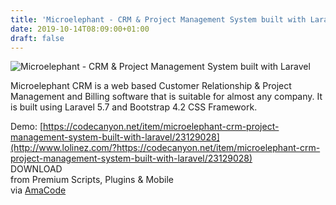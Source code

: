```yaml
---
title: 'Microelephant - CRM & Project Management System built with Laravel'
date: 2019-10-14T08:09:00+01:00
draft: false
---
```


![Microelephant - CRM & Project Management System built with Laravel](http://www.codelist.cc/uploads/posts/2019-10/1571036773_microelephant.jpg "Microelephant - CRM & Project Management System built with Laravel")  
  
Microelephant CRM is a web based Customer Relationship & Project Management and Billing software that is suitable for almost any company. It is built using Laravel 5.7 and Bootstrap 4.2 CSS Framework.  
  
Demo: [https://codecanyon.net/item/microelephant-crm-project-management-system-built-with-laravel/23129028](http://www.lolinez.com/?https://codecanyon.net/item/microelephant-crm-project-management-system-built-with-laravel/23129028)  
DOWNLOAD  
from Premium Scripts, Plugins & Mobile  
via [AmaCode](https://amazcode.ooo)
